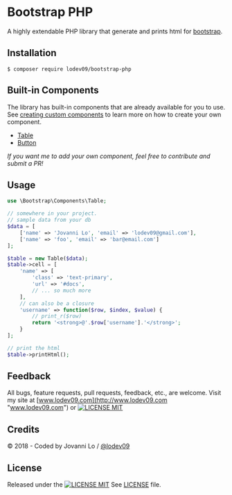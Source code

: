 Bootstrap PHP
============================

A highly extendable PHP library that generate and prints html for [bootstrap](http://getbootstrap.com/).

## Installation
```term
$ composer require lodev09/bootstrap-php
```

## Built-in Components
The library has built-in components that are already available for you to use. See [creating custom components](https://github.com/lodev09/bootstrap-php/tree/master/docs/custom_components.md) to learn more on how to create your own component.
- [Table](https://github.com/lodev09/bootstrap-php/tree/master/docs/table.md)
- [Button](https://github.com/lodev09/bootstrap-php/tree/master/docs/custom_components.md)

_If you want me to add your own component, feel free to contribute and submit a PR!_

## Usage
```php
use \Bootstrap\Components\Table;

// somewhere in your project.
// sample data from your db
$data = [
    ['name' => 'Jovanni Lo', 'email' => 'lodev09@gmail.com'],
    ['name' => 'foo', 'email' => 'bar@email.com']
];

$table = new Table($data);
$table->cell = [
    'name' => [
        'class' => 'text-primary',
        'url' => '#docs',
        // ... so much more
    ],
    // can also be a closure
    'username' => function($row, $index, $value) {
        // print_r($row)
        return '<strong>@'.$row['username'].'</strong>';
    }
];

// print the html
$table->printHtml();
```

## Feedback
All bugs, feature requests, pull requests, feedback, etc., are welcome. Visit my site at [www.lodev09.com](http://www.lodev09.com "www.lodev09.com") or
[![LICENSE MIT](https://img.shields.io/badge/Mail%20me%20at-lodev09%40gmail.com-green.svg)](mailto:lodev09@gmail.com)

## Credits
&copy; 2018 - Coded by Jovanni Lo / [@lodev09](http://twitter.com/lodev09)

## License
Released under the [![LICENSE MIT](https://img.shields.io/badge/license-MIT-red.svg)](http://opensource.org/licenses/MIT)
See [LICENSE](LICENSE) file.
